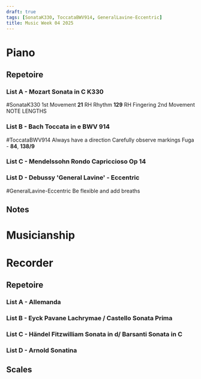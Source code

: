 ```yaml
---
draft: true
tags: [SonataK330, ToccataBWV914, GeneralLavine-Eccentric]
title: Music Week 04 2025
---
```


# Piano
## Repetoire
### List A - Mozart Sonata in C K330
#SonataK330 
	1st Movement
		**21** RH Rhythm
		**129** RH Fingering
	2nd Movement
		NOTE LENGTHS
### List B - Bach Toccata in e BWV 914
#ToccataBWV914 
	Always have a direction
	Carefully observe markings
	Fuga  - **84**, **138/9**
### List C - Mendelssohn Rondo Capriccioso Op 14
### List D - Debussy 'General Lavine' - Eccentric
#GeneralLavine-Eccentric 
	Be flexible and add breaths
## Notes 

# Musicianship

# Recorder
## Repetoire
### List A - Allemanda
### List B - Eyck Pavane Lachrymae / Castello Sonata Prima
### List C - Händel Fitzwilliam Sonata in d/ Barsanti Sonata in C 
### List D - Arnold Sonatina
## Scales

